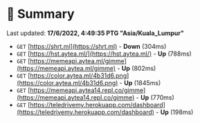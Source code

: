 # 📖 Summary
Last updated: **17/6/2022, 4:49:35 PTG "Asia/Kuala_Lumpur"**

- `GET` [https://shrt.ml](https://shrt.ml) - **Down** (304ms)
- `GET` [https://hst.aytea.ml/](https://hst.aytea.ml/) - **Up** (788ms)
- `GET` [https://memeapi.aytea.ml/gimme](https://memeapi.aytea.ml/gimme) - **Up** (802ms)
- `GET` [https://color.aytea.ml/4b31d6.png](https://color.aytea.ml/4b31d6.png) - **Up** (1845ms)
- `GET` [https://memeapi.aytea14.repl.co/gimme](https://memeapi.aytea14.repl.co/gimme) - **Up** (770ms)
- `GET` [https://teledrivemy.herokuapp.com/dashboard](https://teledrivemy.herokuapp.com/dashboard) - **Up** (198ms)
